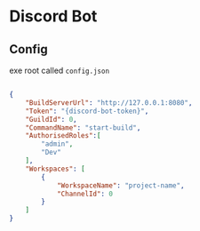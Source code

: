 # Discord Bot

## Config

exe root called `config.json`

```json

{
    "BuildServerUrl": "http://127.0.0.1:8080",
    "Token": "{discord-bot-token}",
    "GuildId": 0,
    "CommandName": "start-build",
    "AuthorisedRoles":[
        "admin",
        "Dev"
    ],
    "Workspaces": [
        {
            "WorkspaceName": "project-name",
            "ChannelId": 0
        }
    ]
}

```